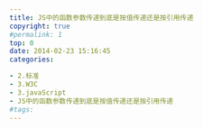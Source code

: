 ```yaml
---
title: JS中的函数参数传递到底是按值传递还是按引用传递
copyright: true
#permalink: 1
top: 0
date: 2014-02-23 15:16:45
categories:

- 2.标准
- 3.W3C
- 3.javaScript
- JS中的函数参数传递到底是按值传递还是按引用传递
#tags:
---
```

